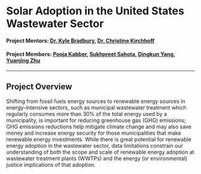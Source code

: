 # Solar Adoption in the United States Wastewater Sector

#### Project Mentors: [Dr. Kyle Bradbury](https://energy.duke.edu/about/staff/kyle-bradbury), [Dr. Christine Kirchhoff](https://iee.psu.edu/people/christine-j-kirchhoff)
#### Project Members: [Pooja Kabber](https://github.com/anushakabber), [Sukhpreet Sahota](https://github.com/5ukhy21), [Dingkun Yang](https://github.com/Yer1k), [Yuanjing Zhu](https://github.com/YZhu0225)

----

## Project Overview
Shifting from fossil fuels energy sources to renewable energy sources in energy-intensive sectors, such as municipal wastewater treatment which regularly consumes more than 30% of the total energy used by a municipality, is important for reducing greenhouse gas (GHG) emissions; GHG emissions reductions help mitigate climate change and may also save money and increase energy security for those municipalities that make renewable energy investments. While there is great potential for renewable energy adoption in the wastewater sector, data limitations constrain our understanding of both the scope and scale of renewable energy adoption at wastewater treatment plants (WWTPs) and the energy (or environmental) justice implications of that adoption. 